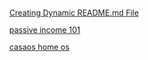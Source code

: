 [Creating Dynamic README.md File](https://dev.to/jacktt/creating-dynamic-readmemd-file-388o)

[passive income 101](https://www.entrepreneur.com/starting-a-business/passive-income-101-a-beginners-guide-to-building-wealth/455342)

[casaos home os](https://www.virtualizationhowto.com/2023/08/casaos-best-home-server-operating-system/)
